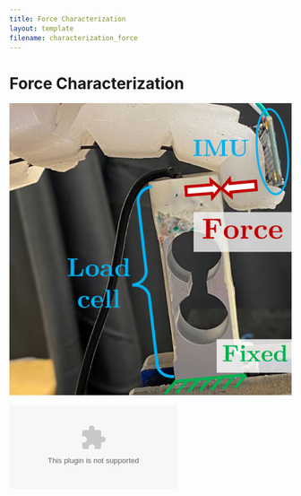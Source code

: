```yaml
---
title: Force Characterization
layout: template
filename: characterization_force
--- 
```


# Force Characterization

![blocked_force](./images/characterization/blocked_force.png)

![force](./images/characterization/force.eps)